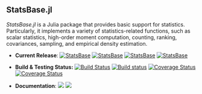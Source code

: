 ## StatsBase.jl

*StatsBase.jl* is a Julia package that provides basic support for statistics. Particularly, it implements a variety of statistics-related functions, such as scalar statistics, high-order moment computation, counting, ranking, covariances, sampling, and empirical density estimation.

- **Current Release**: 
  [![StatsBase](http://pkg.julialang.org/badges/StatsBase_0.5.svg)](http://pkg.julialang.org/?pkg=StatsBase)
  [![StatsBase](http://pkg.julialang.org/badges/StatsBase_0.6.svg)](http://pkg.julialang.org/?pkg=StatsBase)
  [![StatsBase](http://pkg.julialang.org/badges/StatsBase_0.7.svg)](http://pkg.julialang.org/?pkg=StatsBase)
  [![StatsBase](http://pkg.julialang.org/badges/StatsBase_1.0.svg)](http://pkg.julialang.org/?pkg=StatsBase)
  
- **Build & Testing Status:**
  [![Build Status](https://travis-ci.org/JuliaStats/StatsBase.jl.svg?branch=master)](https://travis-ci.org/JuliaStats/StatsBase.jl)
  [![Build status](https://ci.appveyor.com/api/projects/status/fsut3j3onulvws1w?svg=true)](https://ci.appveyor.com/project/nalimilan/statsbase-jl)
  [![Coverage Status](https://coveralls.io/repos/JuliaStats/StatsBase.jl/badge.svg?branch=master)](https://coveralls.io/r/JuliaStats/StatsBase.jl?branch=master)
  [![Coverage Status](http://codecov.io/github/JuliaStats/StatsBase.jl/coverage.svg?branch=master)](http://codecov.io/github/JuliaStats/StatsBase.jl?branch=master)

- **Documentation**: [![][docs-stable-img]][docs-stable-url] [![][docs-latest-img]][docs-latest-url]

[docs-latest-img]: https://img.shields.io/badge/docs-latest-blue.svg
[docs-latest-url]: http://JuliaStats.github.io/StatsBase.jl/latest/

[docs-stable-img]: https://img.shields.io/badge/docs-stable-blue.svg
[docs-stable-url]: http://JuliaStats.github.io/StatsBase.jl/stable/
